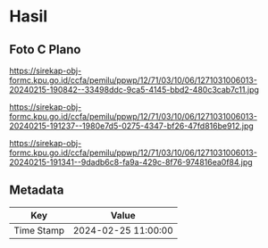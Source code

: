 # Hasil

## Foto C Plano

https://sirekap-obj-formc.kpu.go.id/ccfa/pemilu/ppwp/12/71/03/10/06/1271031006013-20240215-190842--33498ddc-9ca5-4145-bbd2-480c3cab7c11.jpg

https://sirekap-obj-formc.kpu.go.id/ccfa/pemilu/ppwp/12/71/03/10/06/1271031006013-20240215-191237--1980e7d5-0275-4347-bf26-47fd816be912.jpg

https://sirekap-obj-formc.kpu.go.id/ccfa/pemilu/ppwp/12/71/03/10/06/1271031006013-20240215-191341--9dadb6c8-fa9a-429c-8f76-974816ea0f84.jpg


## Metadata

| Key        | Value               |
| ---------- | ------------------- |
| Time Stamp | 2024-02-25 11:00:00 |



